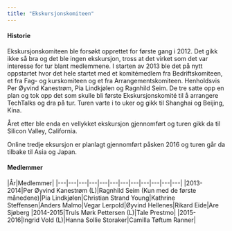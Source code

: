 ```yaml
---
title: "Ekskursjonskomiteen"
---
```


#### Historie

Ekskursjonskomiteen ble forsøkt opprettet for første gang i 2012. Det gikk ikke så bra og det ble ingen ekskursjon, tross at det virket som det var interesse for tur blant medlemmene. I starten av 2013 ble det på nytt oppstartet hvor det hele startet med et komitémedlem fra Bedriftskomiteen, et fra Fag- og kurskomiteen og et fra Arrangementskomiteen. Henholdsvis Per Øyvind Kanestrøm, Pia Lindkjølen og Ragnhild Seim. De tre satte opp en plan og tok opp det som skulle bli første Ekskursjonskomité til å arrangere TechTalks og dra på tur. Turen varte i to uker og gikk til Shanghai og Beijing, Kina. 

Året etter ble enda en vellykket ekskursjon gjennomført og turen gikk da til Silicon Valley, California. 

Online tredje eksursjon er planlagt gjennomført påsken 2016 og turen går da tilbake til Asia og Japan. 

#### Medlemmer

|År|Medlemmer|
|---|---|---|---|---|---|---|---|---|---|---|---|
|2013-2014|Per Øyvind Kanestrøm (L)|Ragnhild Seim (Kun med de første månedene)|Pia Lindkjølen|Christian Strand Young|Kathrine Steffensen|Anders Malmo|Vegar Lerpold|Øyvind Hellenes|Rikard Eide|Are Sjøberg
|2014-2015|Truls Mørk Pettersen (L)|Tale Prestmo|
|2015-2016|Ingrid Vold (L)|Hanna Sollie Storaker|Camilla Tøftum Ranner|